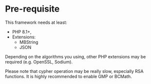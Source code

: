 # Pre-requisite

This framework needs at least:

* PHP 8.1+,
* Extensions:
  * MBString
  * JSON

Depending on the algorithms you using, other PHP extensions may be required (e.g. OpenSSL, Sodium).

Please note that cypher operation may be really slow, especially RSA functions. It is highly recommended to enable GMP or BCMath.
